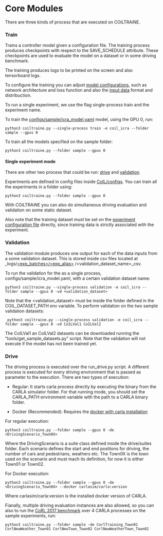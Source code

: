 
Core Modules
============

There are three kinds of process that are executed on
COiLTRAiNE.

### Train

Trains a controller model given a configuration file.
The training process produces checkpoints with respect to
the SAVE_SCHEDULE attribute. These checkpoints are used
to evaluate the model on a dataset or in some driving benchmark.

The training produces logs to be printed on the screen and
also tensorboard logs.

To configure the training you can adjust [model configurations](docs/network.md),
such as network architecture and loss function and also the
 [input data](docs/input.md) format and distribuction.

To run a single experiment, we use the flag single-process train
and the experiment name.

To train the [configs/sample/icra_model.yaml](configs/sample/coil_icra.yaml) model, using the GPU 0, run:

    python3 coiltraine.py --single-process train -e coil_icra --folder sample --gpus 0

To train all the models specified on the sample folder:

    python3 coiltraine.py --folder sample --gpus 0




#### Single experiment mode

There are other two process that could be run: [drive](docs/main_modules.md/#drive)
and [validation](docs/main_modules.md/#validation).


Experiments are defined in config files inside [CoIL/configs](docs/configuration.md).
You can train all the experiments in a folder using:

    python3 coiltraine.py --folder sample --gpus 0

With COiLTRAiNE you can also do simultaneous driving evaluation and validation
on some static dataset.


Also note that the training dataset must be set on the [experiment configuration file](docs/configuration.md) directly,
since training data is strictly associated with the experiment.



### Validation

The validation module produces one output for each of the data
inputs from a some validation dataset. This is stored inside csv
files located at _logs/[<exp_batches>/<exp_alias>](docs/configuration.md/#files/batches)
/<validation_dataset_name>_csv.

To run the validation for the  as a single process, configs/sample/icra_model.yaml,
 with a certain validation dataset name:

    python3 coiltraine.py --single-process validation -e coil_icra --folder sample --gpus 0 -vd <validation_dataset>

Note that the <validation_dataset> must be inside the folder defined
 in the COIL_DATASET_PATH env variable. To perform validation on
 the two sample validation datasets:

     python3 coiltraine.py --single-process validation -e coil_icra --folder sample --gpus 0 -vd CoILVal1 CoILVal2


 The CoILVal1 an CoILVal2 datasets can be downloaded running
 the "tools/get_sample_datasets.py" script.
 Note that the validation will not execute if the model has not been
 trained yet.



### Drive

The driving process is executed over the run_drive.py script.
A different process is executed for every driving environment that
is passed as parameter to the execution.
There are two types of execution:

* Regular: It starts carla process directly by executing the binary
from the CARLA simulator folder. For that running mode, you should
set the CARLA_PATH environment variable with the path to a CARLA
binary folder.

* Docker (Recommended): Requires the [docker with carla installation](https://carla.readthedocs.io/en/latest/carla_docker/)



For regular execution:

    python3 coiltraine.py --folder sample --gpus 0 -de <DrivingScenario_Town0X>


Where the DrivingScenario is a suite class defined inside the drive/suites folder.
Each scenario defines the start and end positions for driving, the number of cars and pedestrians,
weathers etc. The Town0X is the town used on the scenario and must
 mach its definition, for now it is either Town01 or Town02.


For Docker execution:


    python3 coiltraine.py --folder sample --gpus 0 -de <DrivingScenario_Town0X> --docker carlasim/carla:version

Where carlasim/carla:version is the installed docker version of CARLA.


Fianally, multiple driving evaluation instances are also allowed,
 so you can also to run the
[CoRL 2017 benchmark](https://github.com/carla-simulator/driving-benchmarks/blob/master/Docs/benchmark_start.md/#corl-2017)
over 4 CARLA processes on the sample experiments, run:

    python3 coiltraine.py --folder sample -de CorlTraining_Town01 CorlNewWeather_Town01 CorlNewTown_Town02 CorlNewWeatherTown_Town02


